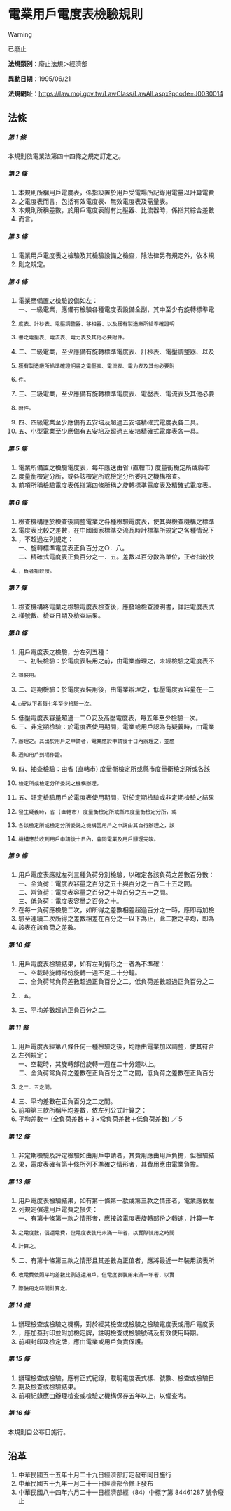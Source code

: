 # 電業用戶電度表檢驗規則
> [!WARNING]
> 已廢止

**法規類別**：廢止法規＞經濟部

**異動日期**：1995/06/21  

**法規網址**：https://law.moj.gov.tw/LawClass/LawAll.aspx?pcode=J0030014



## 法條
##### 第 1 條
本規則依電業法第四十四條之規定訂定之。

##### 第 2 條
1. 本規則所稱用戶電度表，係指設置於用戶受電場所記錄用電量以計算電費
1. 之電度表而言，包括有效電度表、無效電度表及需量表。
1. 本規則所稱差數，於用戶電度表附有比壓器、比流器時，係指其綜合差數
1. 而言。

##### 第 3 條
1. 電業用戶電度表之檢驗及其檢驗設備之檢查，除法律另有規定外，依本規
1. 則之規定。

##### 第 4 條
1. 電業應備置之檢驗設備如左：  
一、一級電業，應備有檢驗各種電度表設備全副，其中至少有旋轉標準電
1.     度表、計秒表、電壓調整器、移相器、以及獲有製造廠所給準確證明
1.     書之電壓表、電流表、電力表及其他必要附件。
1. 二、二級電業，至少應備有旋轉標準電度表、計秒表、電壓調整器、以及
1.     獲有製造廠所給準確證明書之電壓表、電流表、電力表及其他必要附
1.     件。
1. 三、三級電業，至少應備有旋轉標準電度表、電壓表、電流表及其他必要
1.     附件。
1. 四、四級電業至少應備有五安培及超過五安培精確式電度表各二具。
1. 五、小型電業至少應備有五安培及超過五安培精確式電度表各一具。

##### 第 5 條
1. 電業所備置之檢驗電度表，每年應送由省 (直轄市) 度量衡檢定所或縣市
1. 度量衡檢定分所，或各該檢定所或檢定分所委託之機構檢查。
1. 前項所稱檢驗電度表係指第四條所稱之旋轉標準電度表及精確式電度表。

##### 第 6 條
1. 檢查機構應於檢查後調整電業之各種檢驗電度表，使其與檢查機構之標準
1. 電度表比較之差數，在中國國家標準交流瓦時計標準所規定之各種情況下
1. ，不超過左列規定：  
一、旋轉標準電度表正負百分之○．八。  
二、精確式電度表正負百分之一．五。差數以百分數為單位，正者指較快
1.     ，負者指較慢。

##### 第 7 條
1. 檢查機構將電業之檢驗電度表檢查後，應發給檢查證明書，詳註電度表式
1. 樣號數、檢查日期及檢查結果。

##### 第 8 條
1. 用戶電度表之檢驗，分左列五種：  
一、初裝檢驗：於電度表裝用之前，由電業辦理之，未經檢驗之電度表不
1.     得裝用。
1. 二、定期檢驗：於電度表裝用後，由電業辦理之，低壓電度表容量在一二
1.     ○安以下者每七年至少檢驗一次。
1. 低壓電度表容量超過一二○安及高壓電度表，每五年至少檢驗一次。
1. 三、非定期檢驗：於電度表使用期間，電業或用戶認為有疑義時，由電業
1.     辦理之。其出於用戶之申請者，電業應於申請後十日內辦理之，並應
1.     通知用戶到場作證。
1. 四、抽查檢驗：由省 (直轄市) 度量衡檢定所或縣市度量衡檢定所或各該
1.     檢定所或檢定分所委託之機構辦理。
1. 五、評定檢驗用戶於電度表使用期間，對於定期檢驗或非定期檢驗之結果
1.     發生疑義時，省 (直轄市) 度量衡檢定所或縣市度量衡檢定分所，或
1.     各該檢定所或檢定分所委託之機構因用戶之申請由其自行辦理之，該
1.     機構應於收到用戶申請後十日內，會同電業及用戶辦理完竣。

##### 第 9 條
1. 用戶電度表應就左列三種負荷分別檢驗，以確定各該負荷之差數百分數：  
一、全負荷：電度表容量之百分之五十與百分之一百二十五之間。  
二、常負荷：電度表容量之百分之十與百分之五十之間。  
三、低負荷：電度表容量之百分之十。
1. 在每一負荷應檢驗二次，如所得之差數相差超過百分之一時，應即再加檢
1. 驗至連續二次所得之差數相差在百分之一以下為止，此二數之平均，即為
1. 該表在該負荷之差數。

##### 第 10 條
1. 用戶電度表檢驗結果，如有左列情形之一者為不準確：  
一、空載時旋轉部份旋轉一週不足二十分鐘。  
二、全負荷常負荷差數超過正負百分之二，低負荷差數超過正負百分之二
1.     ．五。
1. 三、平均差數超過正負百分之二。

##### 第 11 條
1. 用戶電度表經第八條任何一種檢驗之後，均應由電業加以調整，使其符合
1. 左列規定：  
一、空載時，其旋轉部份旋轉一週在二十分鐘以上。  
二、全負荷常負荷之差數在正負百分之二之間，低負荷之差數在正負百分
1.     之二．五之間。
1. 三、平均差數在正負百分之二之間。
1. 前項第三款所稱平均差數，依左列公式計算之：
1. 平均差數＝ (全負荷差數＋３×常負荷差數＋低負荷差數) ／５

##### 第 12 條
1. 非定期檢驗及評定檢驗如由用戶申請者，其費用應由用戶負擔，但檢驗結
1. 果，電度表確有第十條所列不準確之情形者，其費用應由電業負擔。

##### 第 13 條
1. 用戶電度表檢驗結果，如有第十條第一款或第三款之情形者，電業應依左
1. 列規定償還用戶電費之損失：  
一、有第十條第一款之情形者，應按該電度表旋轉部份之轉速，計算一年
1.     之電度數，償還電費，但電度表裝用未滿一年者，以實際裝用之時間
1.     計算之。
1. 二、有第十條第三款之情形且其差數為正值者，應將最近一年裝用該表所
1.     收電費依照平均差數比例退還用戶。但電度表裝用未滿一年者，以實
1.     際裝用之時間計算之。

##### 第 14 條
1. 辦理檢查或檢驗之機構，對於經其檢查或檢驗之檢驗電度表或用戶電度表
1. ，應加蓋封印並附加檢定牌，註明檢查或檢驗號碼及有效使用時期。
1. 前項封印及檢定牌，應由電業或用戶負責保護。

##### 第 15 條
1. 辦理檢查或檢驗，應有正式紀錄，載明電度表式樣、號數、檢查或檢驗日
1. 期及檢查或檢驗結果。
1. 前項紀錄應由辦理檢查或檢驗之機構保存五年以上，以備查考。

##### 第 16 條
本規則自公布日施行。

## 沿革
1. 中華民國五十五年十月二十九日經濟部訂定發布同日施行
1. 中華民國五十九年一月二十一日經濟部令修正發布
1. 中華民國八十四年六月二十一日經濟部經（84）中標字第 84461287 號令廢止
